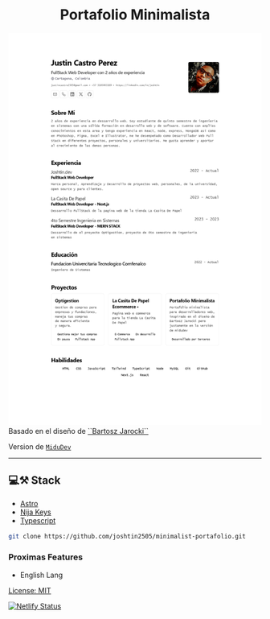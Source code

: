 <div align='center'>
    <h1>Portafolio Minimalista</h1>
</div>

<img src='mockup.jpg' />
Basado en el diseño de <a href="https://github.com/BartoszJarocki/cv">``Bartosz Jarocki``</a> 

<br>

Version de <a href="https://github.com/midudev/minimalist-portfolio-json">``MiduDev``</a>

<hr>

## 💻⚒️ Stack

- [Astro]('https://astro.build/)
- [Nija Keys]('https://github.com/ssleptsov/ninja-keys')
- [Typescript]('https://www.typescriptlang.org/')

```bash
git clone https://github.com/joshtin2505/minimalist-portafolio.git
```

### Proximas Features

- English Lang

 [License: MIT](./Licence)
 
 [![Netlify Status](https://api.netlify.com/api/v1/badges/c2e5dfb6-d28c-4c52-a5b3-7f906cc0d00c/deploy-status)](https://app.netlify.com/sites/justin-cv/deploys)

